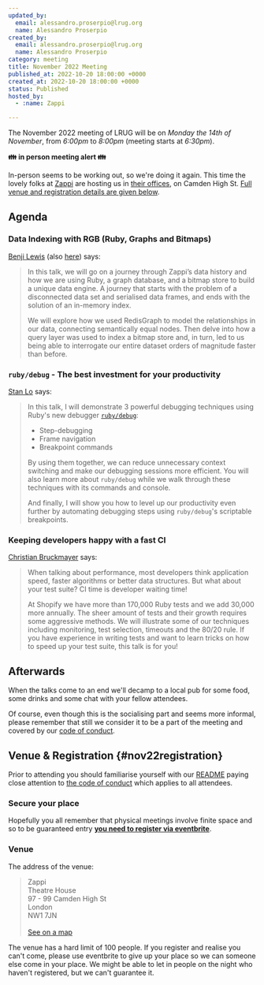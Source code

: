 ```yaml
---
updated_by:
  email: alessandro.proserpio@lrug.org
  name: Alessandro Proserpio
created_by:
  email: alessandro.proserpio@lrug.org
  name: Alessandro Proserpio
category: meeting
title: November 2022 Meeting
published_at: 2022-10-20 18:00:00 +0000
created_at: 2022-10-20 18:00:00 +0000
status: Published
hosted_by:
  - :name: Zappi

---
```


The November 2022 meeting of LRUG will be on *Monday the 14th of
November*, from _6:00pm_ to _8:00pm_ (meeting starts at _6:30pm_).

**👪 in person meeting alert 👪**

In-person seems to be working out, so we're doing it again.  This time the lovely folks at [Zappi](https://www.zappi.io/web/) are hosting us
in [their offices][zappi-venue], on  Camden High St. [Full venue and
registration details are given below](#nov22registration).

## Agenda

### Data Indexing with RGB (Ruby, Graphs and Bitmaps)

[Benji Lewis](https://twitter.com/benjilewis) (also [here](https://www.linkedin.com/in/benji-lewis-ct)) says:

> In this talk, we will go on a journey through Zappi’s data history and how
> we are using Ruby, a graph database, and a bitmap store to build a unique
> data engine. A journey that starts with the problem of a disconnected data
> set and serialised data frames, and ends with the solution of an in-memory
> index.
>
> We will explore how we used RedisGraph to model the relationships in our
> data, connecting semantically equal nodes. Then delve into how a query
> layer was used to index a bitmap store and, in turn, led to us being able
> to interrogate our entire dataset orders of magnitude faster than before.

### `ruby/debug` - The best investment for your productivity

[Stan Lo](https://twitter.com/_st0012) says:

> In this talk, I will demonstrate 3 powerful debugging techniques using Ruby's new debugger [`ruby/debug`](https://github.com/ruby/debug):
>
> * Step-debugging
> * Frame navigation
> * Breakpoint commands
>
> By using them together, we can reduce unnecessary context switching and make our debugging sessions more efficient. You will also learn more about `ruby/debug` while we walk through these techniques with its commands and console.
>
> And finally, I will show you how to level up our productivity even further by automating debugging steps using `ruby/debug`'s scriptable breakpoints.

### Keeping developers happy with a fast CI

[Christian Bruckmayer](https://twitter.com/bruckmayer) says:

> When talking about performance, most developers think application speed,
> faster algorithms or better data structures. But what about your test
> suite? CI time is developer waiting time!
>
> At Shopify we have more than 170,000 Ruby tests and we add 30,000 more
> annually. The sheer amount of tests and their growth requires some
> aggressive methods. We will illustrate some of our techniques including
> monitoring, test selection, timeouts and the 80/20 rule. If you have
> experience in writing tests and want to learn tricks on how to speed up
> your test suite, this talk is for you!

## Afterwards

When the talks come to an end we'll decamp to a local pub for some food, some
drinks and some chat with your fellow attendees.

Of course, even though this is the socialising part and seems more
informal, please remember that still we consider it to be a part of the
meeting and covered by our [code of conduct](http://readme.lrug.org/#code-of-conduct).

## Venue & Registration {#nov22registration}

Prior to attending you should familiarise yourself with our
[README](http://readme.lrug.org/) paying close attention to [the code of
conduct](http://readme.lrug.org/#code-of-conduct) which applies to all
attendees.

### Secure your place

Hopefully you all remember that physical meetings involve finite space and so to be guaranteed entry **[you need to register via eventbrite][november2022-eventbrite]**.

### Venue

The address of the venue:

> Zappi<br/>Theatre House<br/>97 - 99 Camden High St<br/>London<br/>NW1 7JN<br/><br/>[See on a map][zappi-venue]

The venue has a hard limit of 100 people.  If you register and realise you
can't come, please use eventbrite to give up your place so we can someone
else come in your place.  We might be able to let in people on the night
who haven't registered, but we can't guarantee it.

[zappi-venue]: https://goo.gl/maps/3xNi53bvjgLEW5Ui7
[november2022-eventbrite]: https://www.eventbrite.com/e/london-ruby-user-group-november-2022-meeting-tickets-445343864487
